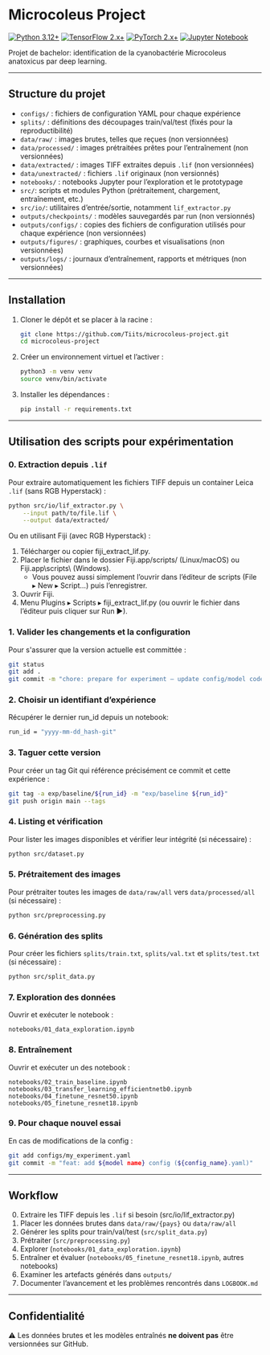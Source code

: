 # Microcoleus Project

[![Python 3.12+](https://img.shields.io/badge/python-3.12+-blue.svg)](https://www.python.org/downloads/)
[![TensorFlow 2.x+](https://img.shields.io/badge/TensorFlow-2.19+-orange?logo=tensorflow&logoColor=white)](https://www.tensorflow.org/) 
[![PyTorch 2.x+](https://img.shields.io/badge/PyTorch-2.7+-red?logo=pytorch&logoColor=white)](https://pytorch.org/)
[![Jupyter Notebook](https://img.shields.io/badge/Jupyter-Notebook-orange?logo=jupyter&logoColor=white)](https://jupyter.org/install) 

Projet de bachelor: identification de la cyanobactérie Microcoleus anatoxicus par deep learning.

---

## Structure du projet

- `configs/` : fichiers de configuration YAML pour chaque expérience
- `splits/` : définitions des découpages train/val/test (fixés pour la reproductibilité)
- `data/raw/` : images brutes, telles que reçues (non versionnées)
- `data/processed/` : images prétraitées prêtes pour l’entraînement (non versionnées)
- `data/extracted/` : images TIFF extraites depuis `.lif` (non versionnées)
- `data/unextracted/` : fichiers `.lif` originaux (non versionnés)
- `notebooks/` : notebooks Jupyter pour l’exploration et le prototypage
- `src/`: scripts et modules Python (prétraitement, chargement, entraînement, etc.)
- `src/io/`: utilitaires d’entrée/sortie, notamment `lif_extractor.py`
- `outputs/checkpoints/` : modèles sauvegardés par run (non versionnés)
- `outputs/configs/` : copies des fichiers de configuration utilisés pour chaque expérience (non versionnées)
- `outputs/figures/` : graphiques, courbes et visualisations (non versionnées)
- `outputs/logs/` : journaux d’entraînement, rapports et métriques (non versionnées)

---

## Installation

1. Cloner le dépôt et se placer à la racine :
   ```bash
   git clone https://github.com/Tiits/microcoleus-project.git
   cd microcoleus-project
   ```
2. Créer un environnement virtuel et l’activer :
   ```bash
   python3 -m venv venv
   source venv/bin/activate
   ```
3. Installer les dépendances :
   ```bash
   pip install -r requirements.txt
   ```

---

## Utilisation des scripts pour expérimentation

### 0. Extraction depuis `.lif`

Pour extraire automatiquement les fichiers TIFF depuis un container Leica `.lif` (sans RGB Hyperstack) :
```bash
python src/io/lif_extractor.py \
    --input path/to/file.lif \
    --output data/extracted/
```

Ou en utilisant Fiji (avec RGB Hyperstack) :

1. Télécharger ou copier fiji_extract_lif.py.
2. Placer le fichier dans le dossier Fiji.app/scripts/ (Linux/macOS) ou Fiji.app\\scripts\\ (Windows).
   * Vous pouvez aussi simplement l’ouvrir dans l’éditeur de scripts (File ▸ New ▸ Script...) puis l’enregistrer.
3. Ouvrir Fiji.
4. Menu Plugins ▸ Scripts ▸ fiji_extract_lif.py (ou ouvrir le fichier dans l’éditeur puis cliquer sur Run ▶).


### 1. Valider les changements et la configuration

Pour s'assurer que la version actuelle est committée :
   ```bash
  git status
  git add .
  git commit -m "chore: prepare for experiment – update config/model code"
  ```

### 2. Choisir un identifiant d’expérience
Récupérer le dernier run_id depuis un notebook:
  ```bash
  run_id = "yyyy-mm-dd_hash-git"
  ```

### 3. Taguer cette version
Pour créer un tag Git qui référence précisément ce commit et cette expérience :
  ```bash
  git tag -a exp/baseline/${run_id} -m "exp/baseline ${run_id}"
  git push origin main --tags
  ```

### 4. Listing et vérification

Pour lister les images disponibles et vérifier leur intégrité (si nécessaire) :
  ```bash
  python src/dataset.py
  ```

### 5. Prétraitement des images

Pour prétraiter toutes les images de `data/raw/all` vers `data/processed/all` (si nécessaire) :
  ```bash
  python src/preprocessing.py
  ```

### 6. Génération des splits

Pour créer les fichiers `splits/train.txt`, `splits/val.txt` et `splits/test.txt` (si nécessaire) :
  ```bash
  python src/split_data.py
  ```

### 7. Exploration des données

Ouvrir et exécuter le notebook :
  ```
  notebooks/01_data_exploration.ipynb
  ```

### 8. Entraînement

Ouvrir et exécuter un des notebook :
  ```
  notebooks/02_train_baseline.ipynb
  notebooks/03_transfer_learning_efficientnetb0.ipynb
  notebooks/04_finetune_resnet50.ipynb
  notebooks/05_finetune_resnet18.ipynb
  ```

### 9. Pour chaque nouvel essai
En cas de modifications de la config :
  ```bash
  git add configs/my_experiment.yaml
  git commit -m "feat: add ${model name} config (${config_name}.yaml)"
  ```

---

## Workflow

0. Extraire les TIFF depuis les `.lif` si besoin (src/io/lif_extractor.py)
1. Placer les données brutes dans `data/raw/{pays}` ou `data/raw/all`
2. Générer les splits pour train/val/test (`src/split_data.py`)
3. Prétraiter (`src/preprocessing.py`)
4. Explorer (`notebooks/01_data_exploration.ipynb`)
5. Entraîner et évaluer (`notebooks/05_finetune_resnet18.ipynb`, autres notebooks)
6. Examiner les artefacts générés dans `outputs/`
7. Documenter l’avancement et les problèmes rencontrés dans `LOGBOOK.md`

---

## Confidentialité

⚠️ Les données brutes et les modèles entraînés **ne doivent pas** être versionnées sur GitHub.
